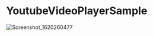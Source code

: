 # YoutubeVideoPlayerSample
![Screenshot_1620260477](https://user-images.githubusercontent.com/74593517/117225184-5d7b7500-ae2f-11eb-845b-8c3ca6bde10c.png)
